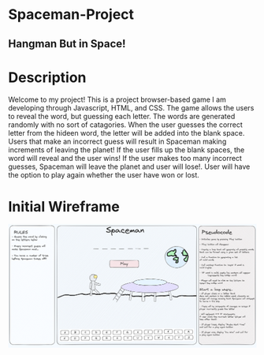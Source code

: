 # Spaceman-Project

## Hangman But in Space!


# **Description**
Welcome to my project! This is a project browser-based game I am developing through Javascript, HTML, and CSS. The game allows the users to reveal the word, but guessing each letter. The words are generated randomly with no sort of catagories. When the user guesses the correct letter from the hideen word, the letter will be added into the blank space. Users that make an incorrect guess will result in Spaceman making increments of leaving the planet! If the user fills up the blank spaces, the word will reveal and the user wins! If the user makes too many incorrect guesses, Spaceman will leave the planet and user will lose!. User will have the option to play again whether the user have won or lost.

# **Initial Wireframe**
![Alt text](https://github.com/Asianous/Spaceman-Project/blob/master/Wireframe.png)
